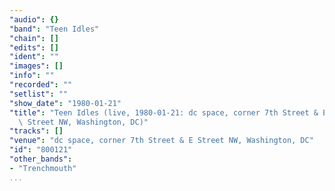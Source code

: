 ```yaml
---
"audio": {}
"band": "Teen Idles"
"chain": []
"edits": []
"ident": ""
"images": []
"info": ""
"recorded": ""
"setlist": ""
"show_date": "1980-01-21"
"title": "Teen Idles (live, 1980-01-21: dc space, corner 7th Street & E\
  \ Street NW, Washington, DC)"
"tracks": []
"venue": "dc space, corner 7th Street & E Street NW, Washington, DC"
"id": "800121"
"other_bands":
- "Trenchmouth"
...
```

